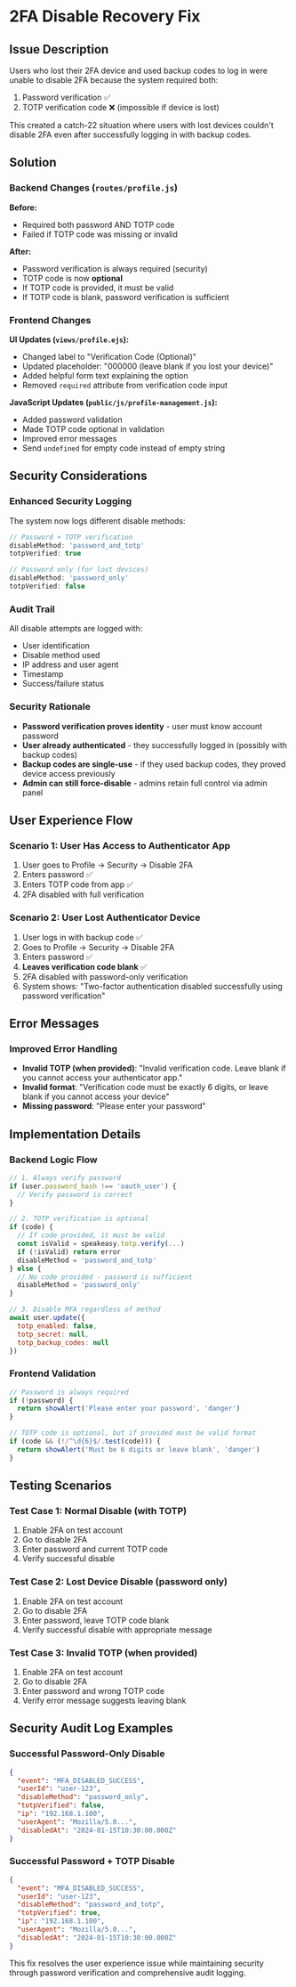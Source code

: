# 2FA Disable Recovery Fix

## Issue Description

Users who lost their 2FA device and used backup codes to log in were unable to disable 2FA because the system required both:
1. Password verification ✅
2. TOTP verification code ❌ (impossible if device is lost)

This created a catch-22 situation where users with lost devices couldn't disable 2FA even after successfully logging in with backup codes.

## Solution

### Backend Changes (`routes/profile.js`)

**Before:**
- Required both password AND TOTP code
- Failed if TOTP code was missing or invalid

**After:**
- Password verification is always required (security)
- TOTP code is now **optional**
- If TOTP code is provided, it must be valid
- If TOTP code is blank, password verification is sufficient

### Frontend Changes

**UI Updates (`views/profile.ejs`):**
- Changed label to "Verification Code (Optional)"
- Updated placeholder: "000000 (leave blank if you lost your device)"
- Added helpful form text explaining the option
- Removed `required` attribute from verification code input

**JavaScript Updates (`public/js/profile-management.js`):**
- Added password validation
- Made TOTP code optional in validation
- Improved error messages
- Send `undefined` for empty code instead of empty string

## Security Considerations

### Enhanced Security Logging
The system now logs different disable methods:

```javascript
// Password + TOTP verification
disableMethod: 'password_and_totp'
totpVerified: true

// Password only (for lost devices)
disableMethod: 'password_only'
totpVerified: false
```

### Audit Trail
All disable attempts are logged with:
- User identification
- Disable method used
- IP address and user agent
- Timestamp
- Success/failure status

### Security Rationale
- **Password verification proves identity** - user must know account password
- **User already authenticated** - they successfully logged in (possibly with backup codes)
- **Backup codes are single-use** - if they used backup codes, they proved device access previously
- **Admin can still force-disable** - admins retain full control via admin panel

## User Experience Flow

### Scenario 1: User Has Access to Authenticator App
1. User goes to Profile → Security → Disable 2FA
2. Enters password ✅
3. Enters TOTP code from app ✅
4. 2FA disabled with full verification

### Scenario 2: User Lost Authenticator Device
1. User logs in with backup code ✅
2. Goes to Profile → Security → Disable 2FA
3. Enters password ✅
4. **Leaves verification code blank** ✅
5. 2FA disabled with password-only verification
6. System shows: "Two-factor authentication disabled successfully using password verification"

## Error Messages

### Improved Error Handling
- **Invalid TOTP (when provided)**: "Invalid verification code. Leave blank if you cannot access your authenticator app."
- **Invalid format**: "Verification code must be exactly 6 digits, or leave blank if you cannot access your device"
- **Missing password**: "Please enter your password"

## Implementation Details

### Backend Logic Flow
```javascript
// 1. Always verify password
if (user.password_hash !== 'oauth_user') {
  // Verify password is correct
}

// 2. TOTP verification is optional
if (code) {
  // If code provided, it must be valid
  const isValid = speakeasy.totp.verify(...)
  if (!isValid) return error
  disableMethod = 'password_and_totp'
} else {
  // No code provided - password is sufficient
  disableMethod = 'password_only'
}

// 3. Disable MFA regardless of method
await user.update({
  totp_enabled: false,
  totp_secret: null,
  totp_backup_codes: null
})
```

### Frontend Validation
```javascript
// Password is always required
if (!password) {
  return showAlert('Please enter your password', 'danger')
}

// TOTP code is optional, but if provided must be valid format
if (code && (!/^\d{6}$/.test(code))) {
  return showAlert('Must be 6 digits or leave blank', 'danger')
}
```

## Testing Scenarios

### Test Case 1: Normal Disable (with TOTP)
1. Enable 2FA on test account
2. Go to disable 2FA
3. Enter password and current TOTP code
4. Verify successful disable

### Test Case 2: Lost Device Disable (password only)
1. Enable 2FA on test account  
2. Go to disable 2FA
3. Enter password, leave TOTP code blank
4. Verify successful disable with appropriate message

### Test Case 3: Invalid TOTP (when provided)
1. Enable 2FA on test account
2. Go to disable 2FA  
3. Enter password and wrong TOTP code
4. Verify error message suggests leaving blank

## Security Audit Log Examples

### Successful Password-Only Disable
```json
{
  "event": "MFA_DISABLED_SUCCESS",
  "userId": "user-123",
  "disableMethod": "password_only",
  "totpVerified": false,
  "ip": "192.168.1.100",
  "userAgent": "Mozilla/5.0...",
  "disabledAt": "2024-01-15T10:30:00.000Z"
}
```

### Successful Password + TOTP Disable  
```json
{
  "event": "MFA_DISABLED_SUCCESS", 
  "userId": "user-123",
  "disableMethod": "password_and_totp",
  "totpVerified": true,
  "ip": "192.168.1.100",
  "userAgent": "Mozilla/5.0...",
  "disabledAt": "2024-01-15T10:30:00.000Z"
}
```

This fix resolves the user experience issue while maintaining security through password verification and comprehensive audit logging.
